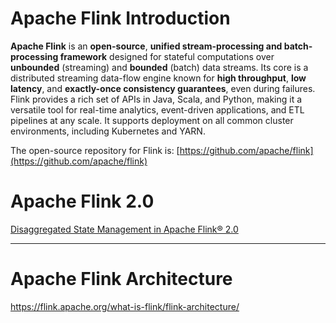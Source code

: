 # Apache Flink Introduction

**Apache Flink** is an **open-source**, **unified stream-processing and batch-processing framework** designed for stateful computations over **unbounded** (streaming) and **bounded** (batch) data streams. Its core is a distributed streaming data-flow engine known for **high throughput**, **low latency**, and **exactly-once consistency guarantees**, even during failures. Flink provides a rich set of APIs in Java, Scala, and Python, making it a versatile tool for real-time analytics, event-driven applications, and ETL pipelines at any scale. It supports deployment on all common cluster environments, including Kubernetes and YARN.

The open-source repository for Flink is: [https://github.com/apache/flink](https://github.com/apache/flink)


# Apache Flink 2.0 
[Disaggregated State Management in Apache Flink® 2.0](https://www.vldb.org/pvldb/vol18/p4846-mei.pdf)

-----

# Apache Flink Architecture

https://flink.apache.org/what-is-flink/flink-architecture/